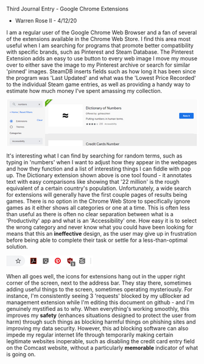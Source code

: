 Third Journal Entry - Google Chrome Extensions
* Warren Rose II - 4/12/20

I am a regular user of the Google Chrome Web Browser and a fan of several of the extensions available in the Chrome Web Store.  I find this area most useful when I am searching for programs that promote better compatibility with specific brands, such as Pinterest and Steam Database.  The Pinterest Extension adds an easy to use button to every web image I move my mouse over to either save the image to my Pinterest archive or search for similar 'pinned' images.  SteamDB inserts fields such as how long it has been since the program was 'Last Updated' and what was the 'Lowest Price Recorded' to the individual Steam game entries, as well as providing a handy way to estimate how much money I've spent amassing my collection.

![Chrome Extension Store](../assets/numbersbar.jpg)

It's interesting what I can find by searching for random terms, such as typing in 'numbers' when I want to adjust how they appear in the webpages and how they function and a list of interesting things I can fiddle with pop up.  The Dictionary extension shown above is one tool found - it annotates text with easy comparisons like showing that '22 million' is the rough equivalent of a certain country's population.  Unfortunately, a wide search for extensions will generally have the first couple pages of results being games.  There is no option in the Chrome Web Store to specifically ignore games as it either shows all categories or one at a time.  This is often less than useful as there is often no clear separation between what is a 'Productivity' app and what is an 'Accessibility' one.  How easy it is to select the wrong category and never know what you could have been looking for means that this an **ineffective** design, as the user may give up in frustration before being able to complete their task or settle for a less-than-optimal solution. 

![Chrome Extension Dock](../assets/extenbar.jpg)

When all goes well, the icons for extensions hang out in the upper right corner of the screen, next to the address bar.  They stay there, sometimes adding useful things to the screen, sometimes operating mysteriously.  For instance, I'm consistently seeing 3 'requests' blocked by my uBlocker ad management extension while I'm editing this document on github - and I'm genuinely mystified as to why.  When everything's working smoothly, this improves my **safety** (enhances situations designed to protect the user from harm) through such things as blocking harmful things on phishing sites and improving my data security.  However, this ad blocking software can also impede my regular internet life through temporarily making certain legitimate websites inoperable, such as disabling the credit card entry field on the Comcast website, without a particularly **memorable** indicator of what is going on.

